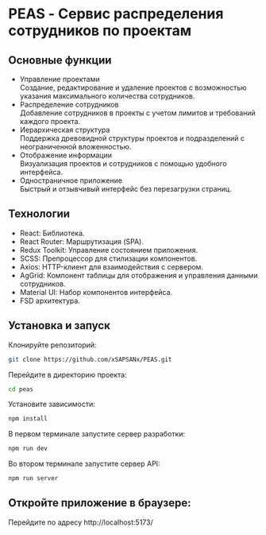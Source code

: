 # PEAS - Сервис распределения сотрудников по проектам


## Основные функции
- Управление проектами<br>
Создание, редактирование и удаление проектов  с возможностью указания максимального количества сотрудников.
- Распределение сотрудников<br>
Добавление сотрудников в проекты с учетом лимитов и требований каждого проекта.
- Иерархическая структура<br>
Поддержка древовидной структуры проектов и подразделений с неограниченной вложенностью.
- Отображение информации<br>
Визуализация проектов и сотрудников с помощью удобного интерфейса.
- Одностраничное приложение<br>
Быстрый и отзывчивый интерфейс без перезагрузки страниц.

## Технологии

- React: Библиотека.
- React Router: Маршрутизация (SPA).
- Redux Toolkit: Управление состоянием приложения.
- SCSS: Препроцессор для стилизации компонентов.
- Axios: HTTP-клиент для взаимодействия с сервером.
- AgGrid: Компонент таблицы для отображения и управления данными сотрудников.
- Material UI: Набор компонентов интерфейса.
- FSD архитектура.

## Установка и запуск

Клонируйте репозиторий:
```bash
git clone https://github.com/xSAPSANx/PEAS.git
```

Перейдите в директорию проекта:
```bash
cd peas
```

Установите зависимости:
```bash
npm install
```

В первом терминале запустите сервер разработки:
```bash
npm run dev
```

Во втором терминале запустите сервер API:
```bash
npm run server
```

## Откройте приложение в браузере:

Перейдите по адресу http://localhost:5173/
